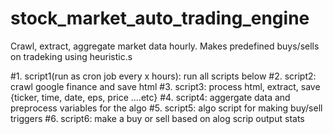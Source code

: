 # stock_market_auto_trading_engine
Crawl, extract, aggregate market data hourly. Makes predefined buys/sells on tradeking using heuristic.s 

#1. script1(run as cron job every x hours): run all scripts below
#2. script2: crawl google finance and save html
#3. script3: process html, extract, save {ticker, time, date, eps, price ....etc}
#4. script4: aggergate data and preprocess variables for the algo
#5. script5: algo script for making buy/sell triggers
#6. script6: make a buy or sell based on alog scrip output stats
